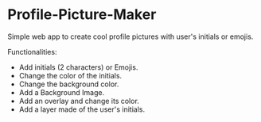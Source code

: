 # Profile-Picture-Maker

Simple web app to create cool profile pictures with user's initials or emojis.

Functionalities:

- Add initials (2 characters) or Emojis.
- Change the color of the initials.
- Change the background color.
- Add a Background Image.
- Add an overlay and change its color.
- Add a layer made of the user's initials.
